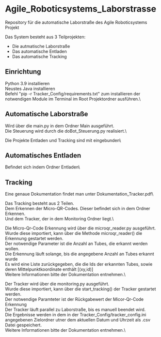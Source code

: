 # Agile_Roboticsystems_Laborstrasse
Repository für die automatische Laborstraße des Agile Roboticsystems Projekt

Das System besteht aus 3 Teilprojekten:

- Die autmatische Laborstraße
- Das automatische Entladen
- Das automatische Tracking

## Einrichtung

Python 3.9 installieren\
Neustes Java installieren\
Befehl "pip -r Tracker_Config/requirements.txt" zum installieren der notwendigen Module im Terminal im Root Projektordner ausführen.\


## Automatische Laborstraße

Wird über die main.py in dem Ordner Main ausgeführt.\
Die Steuerung wird durch die doBot_Steuerung.py realisiert.\

Die Projekte Entladen und Tracking sind mit eingebunden\

## Automatisches Entladen

Befindet sich indem Ordner Entladen\

## Tracking

Eine genaue Dokumentation findet man unter Dokumentation_Tracker.pdf\

Das Tracking besteht aus 2 Teilen.\
Dem Erkennen der Micro-QR-Codes. Dieser befindet sich in dem Ordner Erkennen.\
Und dem Tracker, der in dem Monitoring Ordner liegt.\

Die Micro-Qr-Code Erkennung wird über die microqr_reader.py ausgeführt.\
Wurde diese importiert, kann über die Methode microqr_reader() die Erkennung gestartet werden.\
Der notwendige Parameter ist die Anzahl an Tubes, die erkannt werden wollen.\
Die Erkennung läuft solange, bis die angegebene Anzahl an Tubes erkannt wurde\
Es wird eine Liste zurückgegeben, die die Ids der erkannten Tubes, sowie deren Mittelpunktkoordinate enthält  [(xy,id)]\
Weitere Informationen bitte der Dokumentation entnehmen.\

Der Tracker wird über die monitoring.py ausgeführt.\
Wurde diese importiert, kann über die start_tracking() der Tracker gestartet werden.\
Der notwendige Paramteter ist der Rückgabewert der Micor-Qr-Code Erkennung\
Der Tracker läuft parallel zu Laborstraße, bis es manuell beendet wird.\
Die Ergebnisse werden in dem in der Tracker_Config/tracker_config.ini angegebenen Zielordner utner dem aktuellen Datum und Uhrzeit als .csv Datei gespeichert.\
Weitere Informationen bitte der Dokumentation entnehmen.\


